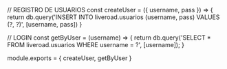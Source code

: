 // REGISTRO DE USUARIOS
const createUser = ({ username, pass }) => {
    return db.query('INSERT INTO liveroad.usuarios (username, pass) VALUES (?, ?)', [username, pass])
}

// LOGIN
const getByUser = (username) => {
    return db.query('SELECT * FROM liveroad.usuarios WHERE username = ?', [username]);
}

module.exports = {
    createUser, getByUser
}